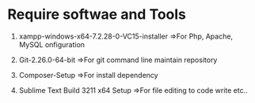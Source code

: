 Require softwae and Tools
====================================

1. xampp-windows-x64-7.2.28-0-VC15-installer
=>For Php, Apache, MySQL onfiguration  

2. Git-2.26.0-64-bit
=>For git command line maintain repository

3. Composer-Setup
=>For install dependency

4. Sublime Text Build 3211 x64 Setup
=>For file editing to code write etc..

